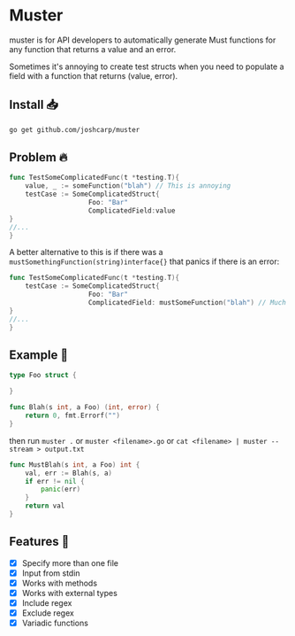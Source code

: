 # Muster

muster is for API developers to automatically generate Must functions for any function that returns a value and an error.

Sometimes it's annoying to create test structs when you need to populate a field with a function that returns (value, error).

## Install 📥

```bash
go get github.com/joshcarp/muster
```

## Problem 🔥
```go
func TestSomeComplicatedFunc(t *testing.T){
	value, _ := someFunction("blah") // This is annoying
	testCase := SomeComplicatedStruct{
                    Foo: "Bar"
                    ComplicatedField:value
}
//...
}
```

A better alternative to this is if there was a `mustSomethingFunction(string)interface{}` that panics if there is an error:

```go
func TestSomeComplicatedFunc(t *testing.T){
	testCase := SomeComplicatedStruct{
                    Foo: "Bar"
                    ComplicatedField: mustSomeFunction("blah") // Much cleaner
}
//...
}
```


## Example 🔧
```go
type Foo struct {

}

func Blah(s int, a Foo) (int, error) {
    return 0, fmt.Errorf("")
}

```

then run `muster .` or `muster <filename>.go` or `cat <filename> | muster --stream > output.txt` 
```go
func MustBlah(s int, a Foo) int {
    val, err := Blah(s, a)
    if err != nil {
        panic(err)
    }
    return val
}
```

## Features 💯
- [x] Specify more than one file
- [x] Input from stdin
- [x] Works with methods
- [x] Works with external types
- [x] Include regex
- [x] Exclude regex
- [x] Variadic functions
